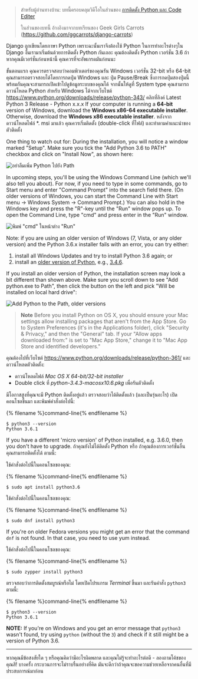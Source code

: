 > สำหรับผู้อ่านทางบ้าน: บทนี้ครอบคลุมวิดีโอในส่วนของ [การติดตั้ง Python และ Code Editer](https://www.youtube.com/watch?v=pVTaqzKZCdA)
> 
> ในส่วนของบทนี้ อ้างอิงมาจากบทเรียนของ Geek Girls Carrots (https://github.com/ggcarrots/django-carrots)

Django ถูกเขียนโดยภาษา Python เพราะฉะนั้นเราจึงต้องใช้ Python ในการทำอะไรต่างๆใน Django งั้นเรามาเริ่มต้นด้วยการติดตั้ง Python กันเถอะ คุณต้องติดตั้ง Python เวอร์ชั่น 3.6 ถ้าหากคุณมีเวอร์ชั่นก่อนหน้านี้ คุณควรที่จะอัพเกรดมันก่อนนะ

<!--sec data-title="Install Python: Windows" data-id="python_windows" data-collapse=true ces-->

ขั้นตอนแรก คุณควรตรวจสอบว่าคอมพิวเตอร์ของคุณรัน Windows เวอร์ชั่น 32-bit หรือ 64-bit คุณสามารถตรวจสอบได้โดยการกดปุ่ม Windows และ ปุ่ม Pause/Break ซึ่งการกดปุ่มสองปุ่มนี้พร้อมกันคุณจะสามารถเปิดเข้าไปดูข้อมูลระบบของคุณได้ จากนั้นให้ดูที่ System type คุณสามารถดาวน์โหลด Python สำหรับ Windows ได้จากเว็บไซต์ https://www.python.org/downloads/release/python-343/ คลิกที่ลิงค์ Latest Python 3 Release - Python x.x.x If your computer is running a **64-bit** version of Windows, download the **Windows x86-64 executable installer**. Otherwise, download the **Windows x86 executable installer**. หลังจากดาวน์โหลดไฟล์ *. msi มาแล้ว คุณควรเริ่มติดตั้ง (double-click ที่ไฟล์) และทำตามคำแนะนำของตัวติดตั้ง

One thing to watch out for: During the installation, you will notice a window marked "Setup". Make sure you tick the "Add Python 3.6 to PATH" checkbox and click on "Install Now", as shown here:

![อย่าลืมเพิ่ม Python ไปยัง Path](../python_installation/images/python-installation-options.png)

In upcoming steps, you'll be using the Windows Command Line (which we'll also tell you about). For now, if you need to type in some commands, go to Start menu and enter "Command Prompt" into the search field there. (On older versions of Windows, you can start the Command Line with Start menu → Windows System → Command Prompt.) You can also hold in the Windows key and press the "R"-key until the "Run" window pops up. To open the Command Line, type "cmd" and press enter in the "Run" window.

![พิมพ์ "cmd" ในหน้าต่าง "Run"](../python_installation/images/windows-plus-r.png)

Note: if you are using an older version of Windows (7, Vista, or any older version) and the Python 3.6.x installer fails with an error, you can try either:

1. install all Windows Updates and try to install Python 3.6 again; or
2. install an [older version of Python](https://www.python.org/downloads/windows/), e.g., [3.4.6](https://www.python.org/downloads/release/python-346/).

If you install an older version of Python, the installation screen may look a bit different than shown above. Make sure you scroll down to see "Add python.exe to Path", then click the button on the left and pick "Will be installed on local hard drive":

![Add Python to the Path, older versions](../python_installation/images/add_python_to_windows_path.png)

<!--endsec-->

<!--sec data-title="Install Python: OS X" data-id="python_OSX"
data-collapse=true ces-->

> **Note** Before you install Python on OS X, you should ensure your Mac settings allow installing packages that aren't from the App Store. Go to System Preferences (it's in the Applications folder), click "Security & Privacy," and then the "General" tab. If your "Allow apps downloaded from:" is set to "Mac App Store," change it to "Mac App Store and identified developers."

คุณต้องไปที่เว็บไซต์ https://www.python.org/downloads/release/python-361/ และดาวน์โหลดตัวติดตั้ง:

* ดาวน์โหลดไฟล์ *Mac OS X 64-bit/32-bit installer*
* Double click ที่ *python-3.4.3-macosx10.6.pkg* เพื่อรันตัวติดตั้ง

<!--endsec-->

<!--sec data-title="Install Python: Linux" data-id="python_linux"
data-collapse=true ces-->

มีโอกาสสูงที่คุณจะมี Python ติดตั้งอยู่แล้ว ตรวจสอบว่าได้ติดตั้งแล้ว (และเป็นรุ่นอะไร) เปิดคอนโซลขึ้นมา และพิมพ์คำสั่งต่อไปนี้:

{% filename %}command-line{% endfilename %}

    $ python3 --version
    Python 3.6.1
    

If you have a different 'micro version' of Python installed, e.g. 3.6.0, then you don't have to upgrade. ถ้าคุณยังไม่ได้ติดตั้ง Python หรือ ถ้าคุณต้องการเวอร์ชั่นอื่น คุณสามารถติดตั้งได้ ตามนี้:

<!--endsec-->

<!--sec data-title="Install Python: Debian or Ubuntu" data-id="python_debian" data-collapse=true ces-->

ใช้คำสั่งต่อไปนี้ในคอนโซลของคุณ:

{% filename %}command-line{% endfilename %}

    $ sudo apt install python3.6
    

<!--endsec-->

<!--sec data-title="Install Python: Fedora" data-id="python_fedora"
data-collapse=true ces-->

ใช้คำสั่งต่อไปนี้ในคอนโซลของคุณ:

{% filename %}command-line{% endfilename %}

    $ sudo dnf install python3
    

If you're on older Fedora versions you might get an error that the command `dnf` is not found. In that case, you need to use yum instead.

<!--endsec-->

<!--sec data-title="Install Python: openSUSE" data-id="python_openSUSE"
data-collapse=true ces-->

ใช้คำสั่งต่อไปนี้ในคอนโซลของคุณ:

{% filename %}command-line{% endfilename %}

    $ sudo zypper install python3
    

<!--endsec-->

ตรวจสอบว่าการติดตั้งสมบูรณ์หรือไม่ โดยเปิดโปรแกรม *Terminal* ขึ้นมา และรันคำสั่ง `python3` ตามนี้:

{% filename %}command-line{% endfilename %}

    $ python3 --version
    Python 3.6.1
    

**NOTE:** If you're on Windows and you get an error message that `python3` wasn't found, try using `python` (without the `3`) and check if it still might be a version of Python 3.6.

* * *

หากคุณมีข้อสงสัยใด ๆ หรือคุณคิดว่ามีอะไรผิดพลาด และคุณไม่รู้จะทำอะไรต่อดี - ลองถามโค้ชของคุณสิ! บางครั้ง กระบวนการจะไม่ราบรื่นอย่างที่คิด มันจะดีกว่าถ้าคุณจะขอความช่วยเหลือจากคนอื่นที่มีประสบการณ์มาก่อน